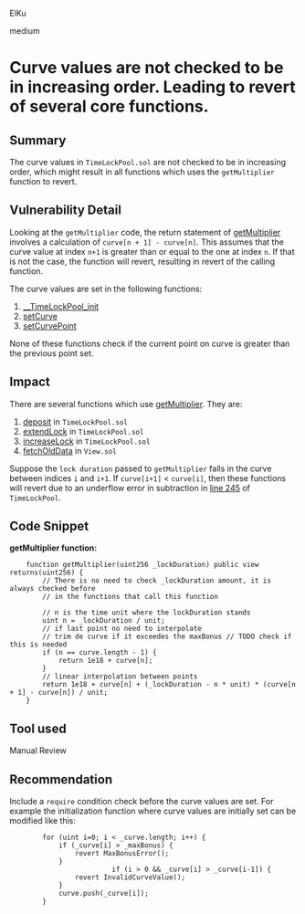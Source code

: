 ElKu

medium

# Curve values are not checked to be in increasing order. Leading to revert of several core functions.

## Summary

The curve values in `TimeLockPool.sol` are not checked to be in increasing order, which might result in all functions which uses the `getMultiplier` function to revert. 

## Vulnerability Detail

Looking at the `getMultiplier` code, the return statement of [getMultiplier](https://github.com/sherlock-audit/2022-10-merit-circle/blob/main/merit-liquidity-mining/contracts/TimeLockPool.sol#L245) involves a calculation of `curve[n + 1] - curve[n]`. This assumes that the curve value at index `n+1` is greater than or equal to the one at index `n`. If that is not the case, the function will revert, resulting in revert of the calling function.

The curve values are set in the following functions:
1. [__TimeLockPool_init](https://github.com/sherlock-audit/2022-10-merit-circle/blob/main/merit-liquidity-mining/contracts/TimeLockPool.sol#L35)
2. [setCurve](https://github.com/sherlock-audit/2022-10-merit-circle/blob/main/merit-liquidity-mining/contracts/TimeLockPool.sol#L280)
3. [setCurvePoint](https://github.com/sherlock-audit/2022-10-merit-circle/blob/main/merit-liquidity-mining/contracts/TimeLockPool.sol#L322)

None of these functions check if the current point on curve is greater than the previous point set. 

## Impact

There are several functions which use [getMultiplier](https://github.com/sherlock-audit/2022-10-merit-circle/blob/main/merit-liquidity-mining/contracts/TimeLockPool.sol#L233). They are:
 1. [deposit](https://github.com/sherlock-audit/2022-10-merit-circle/blob/main/merit-liquidity-mining/contracts/TimeLockPool.sol#L85) in `TimeLockPool.sol`
 2. [extendLock](https://github.com/sherlock-audit/2022-10-merit-circle/blob/main/merit-liquidity-mining/contracts/TimeLockPool.sol#L148) in `TimeLockPool.sol`
 3. [increaseLock](https://github.com/sherlock-audit/2022-10-merit-circle/blob/main/merit-liquidity-mining/contracts/TimeLockPool.sol#L197) in `TimeLockPool.sol` 
 4. [fetchOldData](https://github.com/sherlock-audit/2022-10-merit-circle/blob/main/merit-liquidity-mining/contracts/View.sol#L59) in `View.sol`
 
 Suppose the `lock duration` passed to `getMultiplier`  falls in the curve between indices `i` and `i+1`. 
 If `curve[i+1]` < `curve[i]`, then these functions will revert due to an underflow error in subtraction in [line 245](https://github.com/sherlock-audit/2022-10-merit-circle/blob/main/merit-liquidity-mining/contracts/TimeLockPool.sol#L245) of `TimeLockPool`.

## Code Snippet
**getMultiplier function:**

```solidity
    function getMultiplier(uint256 _lockDuration) public view returns(uint256) {
        // There is no need to check _lockDuration amount, it is always checked before
        // in the functions that call this function

        // n is the time unit where the lockDuration stands
        uint n = _lockDuration / unit;
        // if last point no need to interpolate
        // trim de curve if it exceedes the maxBonus // TODO check if this is needed
        if (n == curve.length - 1) {
            return 1e18 + curve[n];
        }
        // linear interpolation between points
        return 1e18 + curve[n] + (_lockDuration - n * unit) * (curve[n + 1] - curve[n]) / unit;
    }
```

## Tool used

Manual Review

## Recommendation

Include a `require` condition check before the curve values are set. For example the initialization function where curve values are initially set can be modified like this:
```solidity
        for (uint i=0; i < _curve.length; i++) {
            if (_curve[i] > _maxBonus) {
                revert MaxBonusError();
            }
						 if (i > 0 && _curve[i] > _curve[i-1]) {
                revert InvalidCurveValue();
            }	
            curve.push(_curve[i]);
        }
```

